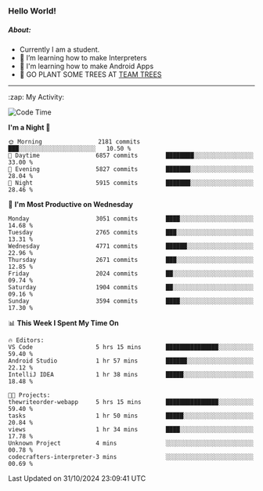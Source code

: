 ### Hello World!

##### About:
- Currently I am a student.
- 🌱 I’m learning how to make Interpreters
- 🌱 I'm learning how to make Android Apps
- 🌱 GO PLANT SOME TREES AT [TEAM TREES](https://teamtrees.org/)

---
  <summary>:zap: My Activity:</summary>
  
<!--START_SECTION:waka-->
![Code Time](http://img.shields.io/badge/Code%20Time-1%2C557%20hrs-blue)

**I'm a Night 🦉** 

```text
🌞 Morning                2181 commits        ███░░░░░░░░░░░░░░░░░░░░░░   10.50 % 
🌆 Daytime                6857 commits        ████████░░░░░░░░░░░░░░░░░   33.00 % 
🌃 Evening                5827 commits        ███████░░░░░░░░░░░░░░░░░░   28.04 % 
🌙 Night                  5915 commits        ███████░░░░░░░░░░░░░░░░░░   28.46 % 
```
📅 **I'm Most Productive on Wednesday** 

```text
Monday                   3051 commits        ████░░░░░░░░░░░░░░░░░░░░░   14.68 % 
Tuesday                  2765 commits        ███░░░░░░░░░░░░░░░░░░░░░░   13.31 % 
Wednesday                4771 commits        ██████░░░░░░░░░░░░░░░░░░░   22.96 % 
Thursday                 2671 commits        ███░░░░░░░░░░░░░░░░░░░░░░   12.85 % 
Friday                   2024 commits        ██░░░░░░░░░░░░░░░░░░░░░░░   09.74 % 
Saturday                 1904 commits        ██░░░░░░░░░░░░░░░░░░░░░░░   09.16 % 
Sunday                   3594 commits        ████░░░░░░░░░░░░░░░░░░░░░   17.30 % 
```


📊 **This Week I Spent My Time On** 

```text
🔥 Editors: 
VS Code                  5 hrs 15 mins       ███████████████░░░░░░░░░░   59.40 % 
Android Studio           1 hr 57 mins        ██████░░░░░░░░░░░░░░░░░░░   22.12 % 
IntelliJ IDEA            1 hr 38 mins        █████░░░░░░░░░░░░░░░░░░░░   18.48 % 

🐱‍💻 Projects: 
thewriteorder-webapp     5 hrs 15 mins       ███████████████░░░░░░░░░░   59.40 % 
tasks                    1 hr 50 mins        █████░░░░░░░░░░░░░░░░░░░░   20.84 % 
views                    1 hr 34 mins        ████░░░░░░░░░░░░░░░░░░░░░   17.78 % 
Unknown Project          4 mins              ░░░░░░░░░░░░░░░░░░░░░░░░░   00.78 % 
codecrafters-interpreter-3 mins              ░░░░░░░░░░░░░░░░░░░░░░░░░   00.69 % 
```


 Last Updated on 31/10/2024 23:09:41 UTC
<!--END_SECTION:waka-->
